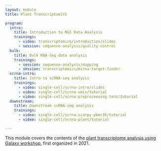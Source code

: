 ```yaml
---
layout: module
title: Plant Transcriptomics

program:
  intro:
    title: Introduction to NGS Data Analysis
    trainings:
      - video: transcriptomics/introduction/slides
      - session: sequence-analysis/quality-control
  bulk:
    title: Bulk RNA-Seq data analysis
    trainings:
      - session: sequence-analysis/mapping
      - session: transcriptomics/mirna-target-finder
  scrna-intro:
    title: Intro to scRNA-seq analysis
    trainings:
      - video: single-cell/scrna-intro/slides
      - video: single-cell/scrna-umis/tutorial
      - video: single-cell/scrna-preprocessing-tenx/tutorial
  downstream:
    title: Downstream scRNA-seq analysis
    trainings:
      - video: single-cell/scrna-scanpy-pbmc3k/tutorial
      - video: single-cell/scrna-plant/tutorial

---
```


This module covers the contents of the [plant transcriptome analysis using Galaxy workshop](https://galaxyproject.eu/posts/2021/05/03/plant-summary/), first organized in 2021.
